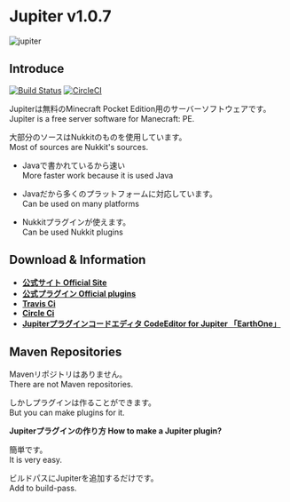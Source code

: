 # Jupiter v1.0.7
![jupiter](https://github.com/JupiterDevelopmentTeam/JupiterDevelopmentTeam/blob/master/Banner.jpg)

Introduce
-------------
[![Build Status](https://travis-ci.org/JupiterDevelopmentTeam/JupiterDevelopmentTeam.svg?branch=master)](https://travis-ci.org/JupiterDevelopmentTeam/JupiterDevelopmentTeam)
[![CircleCI](https://circleci.com/gh/JupiterDevelopmentTeam/JupiterDevelopmentTeam/tree/master.svg?style=svg)](https://circleci.com/gh/JupiterDevelopmentTeam/JupiterDevelopmentTeam/tree/master)

Jupiterは無料のMinecraft Pocket Edition用のサーバーソフトウェアです。  
Jupiter is a free server software for Manecraft: PE.  
  
大部分のソースはNukkitのものを使用しています。  
Most of sources are Nukkit's sources.  

* Javaで書かれているから速い  
More faster work because it is used Java  
  
* Javaだから多くのプラットフォームに対応しています。  
Can be used on many platforms
  
* Nukkitプラグインが使えます。  
Can be used Nukkit plugins  

 Download & Information
--------------------

* __[公式サイト Official Site](https://jupiterdevelopmentteam.github.io/)__
* __[公式プラグイン Official plugins](https://github.com/JupiterDevelopmentTeam/Plugins)__
* __[Travis Ci](https://travis-ci.org/JupiterDevelopmentTeam/JupiterDevelopmentTeam)__
* __[Circle Ci](https://circleci.com/gh/JupiterDevelopmentTeam)__
* __[Jupiterプラグインコードエディタ CodeEditor for Jupiter 「EarthOne」](http://itsuplugin.web.fc2.com/earthone.html)__


Maven Repositories
--------------------

Mavenリポジトリはありません。  
There are not Maven repositories.  
  
しかしプラグインは作ることができます。  
But you can make plugins for it.  

__Jupiterプラグインの作り方 How to make a Jupiter plugin?__

簡単です。  
It is very easy.  
  
ビルドパスにJupiterを追加するだけです。  
Add to build-pass.  

